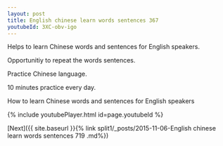 ```yaml
---
layout: post
title: English chinese learn words sentences 367 
youtubeId: 3XC-obv-igo
---
```

 
 
Helps to learn Chinese words and sentences for English speakers.

Opportunitiy to repeat the words sentences. 

Practice Chinese language. 
 
10 minutes practice every day. 
 
How to learn Chinese words and sentences for English speakers 
 
{% include youtubePlayer.html id=page.youtubeId %}
 
 
[Next]({{ site.baseurl }}{% link  split1/_posts/2015-11-06-English chinese learn words sentences 719 .md%})
 
